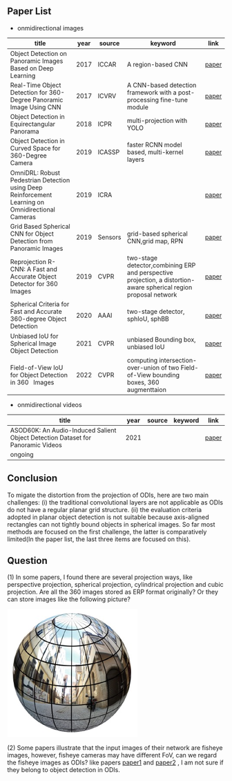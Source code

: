 ## Paper List

- onmidirectional images

title|year|source|keyword|link
-|-|-|-|-
Object Detection on Panoramic Images Based on Deep Learning|2017|ICCAR|A region-based CNN|[paper](http://static.tongtianta.site/paper_pdf/dad93a48-5f79-11e9-af33-00163e08bb86.pdf)
Real-Time Object Detection for 360-Degree Panoramic Image Using CNN|2017|ICVRV|A CNN-based detection framework with a post-processing fine-tune module|[paper](https://sci-hub.se/10.1109/icvrv.2017.00013)
Object Detection in Equirectangular Panorama|2018|ICPR|multi-projection with YOLO|[paper](https://arxiv.org/pdf/1805.08009.pdf)
Object Detection in Curved Space for 360-Degree Camera|2019|ICASSP|faster RCNN model based, multi-kernel layers|[paper](https://sci-hub.se/10.1109/icassp.2019.8683093)
OmniDRL: Robust Pedestrian Detection using Deep Reinforcement Learning on Omnidirectional Cameras|2019|ICRA||[paper](https://arxiv.org/pdf/1903.00676.pdf)
Grid Based Spherical CNN for Object Detection from Panoramic Images|2019|Sensors|grid-based spherical CNN,grid map, RPN|[paper](https://pdfs.semanticscholar.org/69ee/cdcdc183695087849b246942a1bd4f38d030.pdf?_ga=2.91932956.700321051.1649138034-1529344070.1647397271)
Reprojection R-CNN: A Fast and Accurate Object Detector for 360  Images|2019|CVPR|two-stage detector,combining ERP and perspective projection, a distortion-aware spherical region proposal network|[paper](https://arxiv.org/pdf/1907.11830.pdf)
Spherical Criteria for Fast and Accurate 360-degree Object Detection|2020|AAAI|two-stage detector, sphIoU, sphBB|[paper](https://ojs.aaai.org/index.php/AAAI/article/download/6995/6849)
Unbiased IoU for Spherical Image Object Detection|2021|CVPR|unbiased Bounding box, unbiased IoU|[paper](https://arxiv.org/pdf/2108.08029.pdf)
Field-of-View IoU for Object Detection in 360  Images|2022|CVPR|computing intersection-over-union of two Field-of-View bounding boxes, 360 augmenttaion|[paper](https://arxiv.org/pdf/2202.03176.pdf)
 
- onmidirectional videos

title|year|source|keyword|link
-|-|-|-|-
ASOD60K: An Audio-Induced Salient Object Detection Dataset for Panoramic Videos|2021|||[paper](https://arxiv.org/pdf/2107.11629.pdf)
ongoing||||


## Conclusion
To migate the distortion from the projection of ODIs, here are two main challenges: (i) the traditional convolutional layers are not applicable as ODIs do not have a regular planar grid structure. (ii) the evaluation criteria adopted in planar object detection is not suitable because axis-aligned rectangles can not tightly bound objects in spherical images. So far most methods are focused on the first challenge, the latter is comparatively limited(In the paper list, the last three items are focused on this).


## Question
(1) In some papers, I found there are several projection ways, like perspective projection, spherical projection, cylindrical projection and cubic projection. Are all the 360 images stored as ERP format originally? Or they can store images like the following picture? 

![image](https://github.com/chenyucheng0221/LearningNote/blob/main/360-Survey/Images/360_images.png)

(2) Some papers illustrate that the input images of their network are fisheye images, however, fisheye cameras may have different FoV, can we regard the fisheye images as ODIs? like papers [paper1](https://arxiv.org/pdf/2003.03759.pdf) and [paper2](https://ieeexplore.ieee.org/ielx7/6287639/8948470/09066935.pdf) , I am not sure if they belong to object detection in ODIs.
